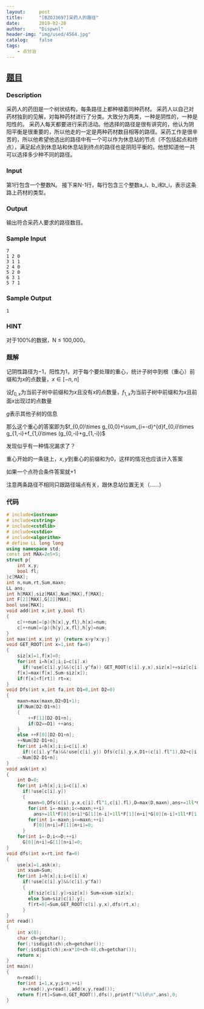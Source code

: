 ```yaml
---
layout:		post
title:		"[BZOJ3697]采药人的路径"
date:		2019-02-20
author:		"Dispwnl"
header-img:	"img/used/4564.jpg"
catalog:	false
tags:
    - 点分治
---
```




## [题目](https://lydsy.com/JudgeOnline/problem.php?id=3697)

### Description

采药人的药田是一个树状结构，每条路径上都种植着同种药材。
采药人以自己对药材独到的见解，对每种药材进行了分类。大致分为两类，一种是阴性的，一种是阳性的。
采药人每天都要进行采药活动。他选择的路径是很有讲究的，他认为阴阳平衡是很重要的，所以他走的一定是两种药材数目相等的路径。采药工作是很辛苦的，所以他希望他选出的路径中有一个可以作为休息站的节点（不包括起点和终点），满足起点到休息站和休息站到终点的路径也是阴阳平衡的。他想知道他一共可以选择多少种不同的路径。

### Input

第1行包含一个整数N。
接下来N-1行，每行包含三个整数a_i、b_i和t_i，表示这条路上药材的类型。

### Output

输出符合采药人要求的路径数目。

### Sample Input
```plain
7
1 2 0
3 1 1
2 4 0
5 2 0
6 3 1
5 7 1
```
### Sample Output
```plain
1
```
### HINT

对于100%的数据，N ≤ 100,000。

### 题解
记阴性路径为$-1$，阳性为$1$，对于每个要处理的重心，统计子树中到根（重心）前缀和为$x$的点数量，$x\in[-n,n]$

设$f_{0,x}$为当前子树中前缀和为$x$且没有$x$的点数量，$f_{1,x}$为当前子树中前缀和为$x$且前面$x$出现过的点数量

$g​$表示其他子树的信息

那么这个重心的答案即为$f_{0,0}\times g_{0,0}+\sum_{i=-d}^{d}f_{0,i}\times g_{1,-i}+f_{1,i}\times (g_{0,-i}+g_{1,-i})$

发现似乎有一种情况漏求了？

重心开始的一条链上，$x,y$到重心的前缀和为$0$，这样的情况也应该计入答案

如果一个点符合条件答案就$+1$

注意两条路径不相同只跟路径端点有关，跟休息站位置无关（……）

### 代码

```c++
# include<iostream>
# include<cstring>
# include<cstdlib>
# include<cstdio>
# include<algorithm>
# define LL long long
using namespace std;
const int MAX=2e5+5;
struct p{
	int x,y;
	bool fl;
}c[MAX];
int n,num,rt,Sum,maxn;
LL ans;
int h[MAX],siz[MAX],Num[MAX],f[MAX];
int F[2][MAX],G[2][MAX];
bool use[MAX];
void add(int x,int y,bool fl)
{
	c[++num]=(p){h[x],y,fl},h[x]=num;
	c[++num]=(p){h[y],x,fl},h[y]=num;
}
int max(int x,int y) {return x>y?x:y;}
void GET_ROOT(int x=1,int fa=0)
{
	siz[x]=1,f[x]=0;
	for(int i=h[x];i;i=c[i].x)
	  if(!use[c[i].y]&&(c[i].y^fa)) GET_ROOT(c[i].y,x),siz[x]+=siz[c[i].y],f[x]=max(f[x],siz[c[i].y]);
	f[x]=max(f[x],Sum-siz[x]);
	if(f[x]<f[rt]) rt=x;
}
void Dfs(int x,int fa,int D1=0,int D2=0)
{
	maxn=max(maxn,D2+D1+1);
	if(Num[D2-D1+n])
	{
		++F[1][D2-D1+n];
		if(D2==D1) ++ans;
	}
	else ++F[0][D2-D1+n];
	++Num[D2-D1+n];
	for(int i=h[x];i;i=c[i].x)
	  if((c[i].y^fa)&&!use[c[i].y]) Dfs(c[i].y,x,D1+(c[i].fl^1),D2+c[i].fl);
	--Num[D2-D1+n];
}
void ask(int x)
{
	int D=0;
	for(int i=h[x];i;i=c[i].x)
	  if(!use[c[i].y])
	  {
	  	maxn=0,Dfs(c[i].y,x,c[i].fl^1,c[i].fl),D=max(D,maxn),ans+=1ll*G[0][n]*F[0][n];
	  	for(int i=-maxn;i<=maxn;++i)
	  	  ans+=1ll*F[0][n+i]*G[1][n-i]+1ll*F[1][n+i]*G[0][n-i]+1ll*F[1][n+i]*G[1][n-i],G[0][n-i]+=F[0][n-i],G[1][n-i]+=F[1][n-i];
	  	for(int i=-maxn;i<=maxn;++i)
	  	  F[0][n+i]=F[1][n+i]=0;
	  }
	for(int i=-D;i<=D;++i)
	  G[0][n+i]=G[1][n+i]=0;
}
void dfs(int x=rt,int fa=0)
{
	use[x]=1,ask(x);
	int xsum=Sum;
	for(int i=h[x];i;i=c[i].x)
	  if(!use[c[i].y]&&(c[i].y^fa))
	  {
	  	if(siz[c[i].y]>siz[x]) Sum=xsum-siz[x];
	  	else Sum=siz[c[i].y];
	  	f[rt=0]=Sum,GET_ROOT(c[i].y,x),dfs(rt,x);
	  }
}
int read()
{
	int x(0);
	char ch=getchar();
	for(;!isdigit(ch);ch=getchar());
	for(;isdigit(ch);x=x*10+ch-48,ch=getchar());
	return x;
}
int main()
{
	n=read();
	for(int i=1,x,y;i<n;++i)
	  x=read(),y=read(),add(x,y,read());
	return f[rt]=Sum=n,GET_ROOT(),dfs(),printf("%lld\n",ans),0;
}
```

